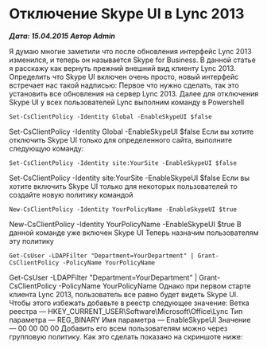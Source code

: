 # Отключение Skype UI в Lync 2013                	  
***Дата: 15.04.2015 Автор Admin***

Я думаю многие заметили что после обновления интерфейс Lync 2013 изменился, и теперь он называется Skype for Business.
В данной статье я расскажу как вернуть прежний внешний вид клиенту Lync 2013.
Определить что Skype UI включен очень просто, новый интерфейс встречает нас такой надписью:
Первое что нужно сделать, так это установить все обновления на сервер Lync 2013.
Далее для отключения Skype UI у всех пользователей Lync выполним команду в Powershell
```
Set-CsClientPolicy -Identity Global -EnableSkypeUI $false
```
Set-CsClientPolicy -Identity Global -EnableSkypeUI $false
Если вы хотите отключить Skype UI только для определенного сайта, выполните следующую команду:
```
Set-CsClientPolicy -Identity site:YourSite -EnableSkypeUI $false
```
Set-CsClientPolicy -Identity site:YourSite -EnableSkypeUI $false
Если вы хотите включить Skype UI только для некоторых пользователей то создайте новую политику командой
```
New-CsClientPolicy -Identity YourPolicyName -EnableSkypeUI $true
```
New-CsClientPolicy -Identity YourPolicyName -EnableSkypeUI $true
В данной команде уже включен Skype UI
Теперь назначим пользователям эту политику
```
Get-CsUser -LDAPFilter "Department=YourDepartment" | Grant-CsClientPolicy -PolicyName YourPolicyName
```
Get-CsUser -LDAPFilter "Department=YourDepartment" | Grant-CsClientPolicy -PolicyName YourPolicyName
Однако при первом старте клиента Lync 2013, пользователь все равно будет видеть Skype UI.
Чтобы этого избежать добавьте в реестр следующее значение:
Ветка реестра &#8212; HKEY_CURRENT_USER\Software\Microsoft\Office\Lync
Тип параметра &#8212; REG_BINARY
Имя параметра &#8212; EnableSkypeUI
Значение &#8212; 00 00 00 00
Добавить его всем пользователям можно через групповую политику.
Как это сделать показано на скриншоте ниже:

